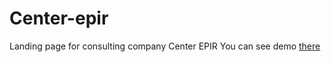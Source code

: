 # Center-epir
Landing page for consulting company Center EPIR
You can see demo [there](https://nikkov13.github.io/Center-epir/build/index.html)
